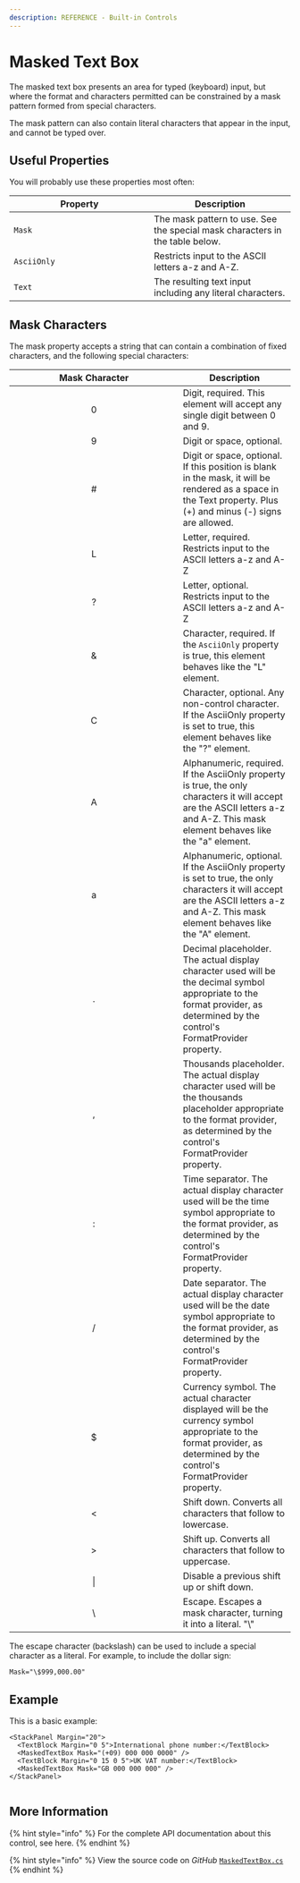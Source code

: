 ```yaml
---
description: REFERENCE - Built-in Controls
---
```


# Masked Text Box

The masked text box presents an area for typed (keyboard) input, but where the format and characters permitted can be constrained by a mask pattern formed from special characters.

The mask pattern can also contain literal characters that appear in the input, and cannot be typed over.

## Useful Properties

You will probably use these properties most often:

<table><thead><tr><th width="235">Property</th><th>Description</th></tr></thead><tbody><tr><td><code>Mask</code></td><td>The mask pattern to use. See the special mask characters in the table below.</td></tr><tr><td><code>AsciiOnly</code></td><td>Restricts input to the ASCII letters a-z and A-Z.</td></tr><tr><td><code>Text</code></td><td>The resulting text input including any literal characters.</td></tr></tbody></table>

## Mask Characters

The mask property accepts a string that can contain a combination of  fixed characters, and the following special characters:

<table><thead><tr><th width="287" align="center">Mask Character</th><th>Description</th></tr></thead><tbody><tr><td align="center">0</td><td>Digit, required. This element will accept any single digit between 0 and 9.</td></tr><tr><td align="center">9</td><td>Digit or space, optional.</td></tr><tr><td align="center">#</td><td>Digit or space, optional. If this position is blank in the mask, it will be rendered as a space in the Text property. Plus (+) and minus (-) signs are allowed.</td></tr><tr><td align="center">L</td><td>Letter, required. Restricts input to the ASCII letters a-z and A-Z</td></tr><tr><td align="center">?</td><td>Letter, optional. Restricts input to the ASCII letters a-z and A-Z</td></tr><tr><td align="center">&#x26;</td><td>Character, required. If the <code>AsciiOnly</code> property is true, this element behaves like the "L" element.</td></tr><tr><td align="center">C</td><td>Character, optional. Any non-control character. If the AsciiOnly property is set to true, this element behaves like the "?" element.</td></tr><tr><td align="center">A</td><td>Alphanumeric, required. If the AsciiOnly property is true, the only characters it will accept are the ASCII letters a-z and A-Z. This mask element behaves like the "a" element.</td></tr><tr><td align="center">a</td><td>Alphanumeric, optional. If the AsciiOnly property is set to true, the only characters it will accept are the ASCII letters a-z and A-Z. This mask element behaves like the "A" element.</td></tr><tr><td align="center">.</td><td>Decimal placeholder. The actual display character used will be the decimal symbol appropriate to the format provider, as determined by the control's FormatProvider property.</td></tr><tr><td align="center">,</td><td>Thousands placeholder. The actual display character used will be the thousands placeholder appropriate to the format provider, as determined by the control's FormatProvider property.</td></tr><tr><td align="center">:</td><td>Time separator. The actual display character used will be the time symbol appropriate to the format provider, as determined by the control's FormatProvider property.</td></tr><tr><td align="center">/</td><td>Date separator. The actual display character used will be the date symbol appropriate to the format provider, as determined by the control's FormatProvider property.</td></tr><tr><td align="center">$</td><td>Currency symbol. The actual character displayed will be the currency symbol appropriate to the format provider, as determined by the control's FormatProvider property.</td></tr><tr><td align="center">&#x3C;</td><td>Shift down. Converts all characters that follow to lowercase.</td></tr><tr><td align="center">></td><td>Shift up. Converts all characters that follow to uppercase.</td></tr><tr><td align="center">|</td><td>Disable a previous shift up or shift down.</td></tr><tr><td align="center">\</td><td>Escape. Escapes a mask character, turning it into a literal. "\"</td></tr></tbody></table>

The escape character (backslash) can be used to include a special character as a literal. For example, to include the dollar sign:

`Mask="\$999,000.00"`

## Example <a href="#source-code" id="source-code"></a>

This is a basic example:

```markup
<StackPanel Margin="20">
  <TextBlock Margin="0 5">International phone number:</TextBlock>
  <MaskedTextBox Mask="(+09) 000 000 0000" />
  <TextBlock Margin="0 15 0 5">UK VAT number:</TextBlock>
  <MaskedTextBox Mask="GB 000 000 000" />
</StackPanel>
```

<figure><img src="../../.gitbook/assets/masked.gif" alt=""><figcaption></figcaption></figure>

## More Information

{% hint style="info" %}
For the complete API documentation about this control, see here.
{% endhint %}

{% hint style="info" %}
View the source code on _GitHub_ [`MaskedTextBox.cs`](https://github.com/AvaloniaUI/Avalonia/blob/master/src/Avalonia.Controls/MaskedTextBox.cs)
{% endhint %}
